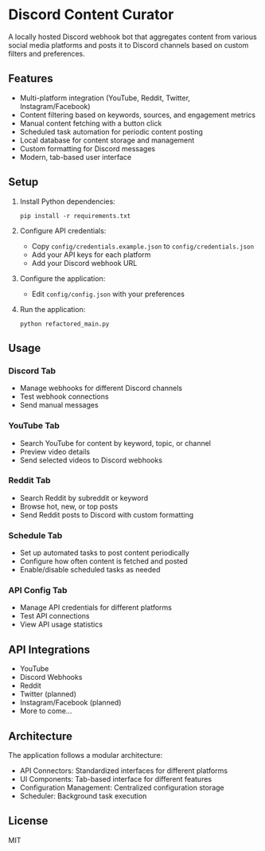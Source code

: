 # Discord Content Curator

A locally hosted Discord webhook bot that aggregates content from various social media platforms and posts it to Discord channels based on custom filters and preferences.

## Features

- Multi-platform integration (YouTube, Reddit, Twitter, Instagram/Facebook)
- Content filtering based on keywords, sources, and engagement metrics
- Manual content fetching with a button click
- Scheduled task automation for periodic content posting
- Local database for content storage and management
- Custom formatting for Discord messages
- Modern, tab-based user interface

## Setup

1. Install Python dependencies:
   ```
   pip install -r requirements.txt
   ```

2. Configure API credentials:
   - Copy `config/credentials.example.json` to `config/credentials.json`
   - Add your API keys for each platform
   - Add your Discord webhook URL

3. Configure the application:
   - Edit `config/config.json` with your preferences

4. Run the application:
   ```
   python refactored_main.py
   ```

## Usage

### Discord Tab
- Manage webhooks for different Discord channels
- Test webhook connections
- Send manual messages

### YouTube Tab
- Search YouTube for content by keyword, topic, or channel
- Preview video details
- Send selected videos to Discord webhooks

### Reddit Tab
- Search Reddit by subreddit or keyword
- Browse hot, new, or top posts
- Send Reddit posts to Discord with custom formatting

### Schedule Tab
- Set up automated tasks to post content periodically
- Configure how often content is fetched and posted
- Enable/disable scheduled tasks as needed

### API Config Tab
- Manage API credentials for different platforms
- Test API connections
- View API usage statistics

## API Integrations

- YouTube
- Discord Webhooks
- Reddit
- Twitter (planned)
- Instagram/Facebook (planned)
- More to come...

## Architecture

The application follows a modular architecture:
- API Connectors: Standardized interfaces for different platforms
- UI Components: Tab-based interface for different features
- Configuration Management: Centralized configuration storage
- Scheduler: Background task execution

## License

MIT
